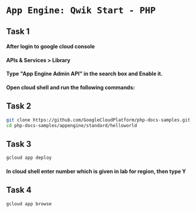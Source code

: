 # ``` App Engine: Qwik Start - PHP ```
## Task 1

#### After login to google cloud console
#### APIs & Services > Library
#### Type "App Engine Admin API" in the search box and Enable it.
#### Open cloud shell and run the following commands:
## Task 2
```bash
git clone https://github.com/GoogleCloudPlatform/php-docs-samples.git
cd php-docs-samples/appengine/standard/helloworld
```
## Task 3
```bash 
gcloud app deploy
```
#### In cloud shell enter number which is given in lab for region, then type Y
## Task 4
```bash 
gcloud app browse
```
